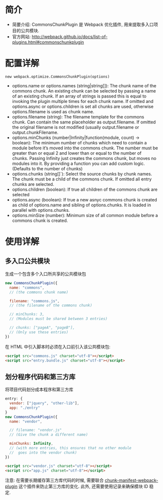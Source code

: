 # 简介
- 简要介绍: CommonsChunkPlugin 是 Webpack 优化插件, 用来提取多入口项目的公共模块.
- 官方网站: http://webpack.github.io/docs/list-of-plugins.html#commonschunkplugin

# 配置详解
`new webpack.optimize.CommonsChunkPlugin(options)`
- options.name or options.names (string|string[]): The chunk name of the commons chunk. An existing chunk can be selected by passing a name of an existing chunk. If an array of strings is passed this is equal to invoking the plugin multiple times for each chunk name. If omitted and options.async or options.children is set all chunks are used, otherwise options.filename is used as chunk name.
- options.filename (string): The filename template for the commons chunk. Can contain the same placeholder as output.filename. If omitted the original filename is not modified (usually output.filename or output.chunkFilename.
- options.minChunks (number|Infinity|function(module, count) -> boolean): The minimum number of chunks which need to contain a module before it’s moved into the commons chunk. The number must be greater than or equal 2 and lower than or equal to the number of chunks. Passing Infinity just creates the commons chunk, but moves no modules into it. By providing a function you can add custom logic. (Defaults to the number of chunks)
- options.chunks (string[]`): Select the source chunks by chunk names. The chunk must be a child of the commons chunk. If omitted all entry chunks are selected.
- options.children (boolean): If true all children of the commons chunk are selected
- options.async (boolean): If true a new asnyc commons chunk is created as child of options.name and sibling of options.chunks. It is loaded in parallel with options.chunks.
- options.minSize (number): Minimum size of all common module before a commons chunk is created.

# 使用详解
## 多入口公共模块
生成一个包含多个入口所共享的公共模块包
``` javascript
new CommonsChunkPlugin({
  name: "commons",
  // (the commons chunk name)

  filename: "commons.js",
  // (the filename of the commons chunk)

  // minChunks: 3,
  // (Modules must be shared between 3 entries)

  // chunks: ["pageA", "pageB"],
  // (Only use these entries)
})
```

在 HTML 中引入脚本时必须在入口前引入该公共模块包:
``` html
<script src="commons.js" charset="utf-8"></script>
<script src="entry.bundle.js" charset="utf-8"></script>
```

## 划分程序代码和第三方库
将项目代码划分成本程序和第三方库
``` javascript
entry: {
  vendor: ["jquery", "other-lib"],
  app: "./entry"
}
new CommonsChunkPlugin({
  name: "vendor",

  // filename: "vendor.js"
  // (Give the chunk a different name)

  minChunks: Infinity,
  // (with more entries, this ensures that no other module
  //  goes into the vendor chunk)
})
```

``` HTML
<script src="vendor.js" charset="utf-8"></script>
<script src="app.js" charset="utf-8"></script>
```

注意: 在需要长期缓存第三方库代码的时候, 需要联合 [chunk-manifest-webpack-plugin](https://github.com/diurnalist/chunk-manifest-webpack-plugin) 这个插件来防止第三方库的变化. 此外, 还需要使用记录来确保模块 ID 稳定.
